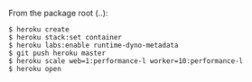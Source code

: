 From the package root (..):

```
$ heroku create
$ heroku stack:set container
$ heroku labs:enable runtime-dyno-metadata
$ git push heroku master
$ heroku scale web=1:performance-l worker=10:performance-l
$ heroku open
```